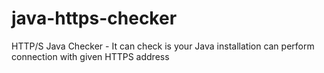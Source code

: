 # java-https-checker
HTTP/S Java Checker - It can check is your Java installation can perform connection with given HTTPS address
